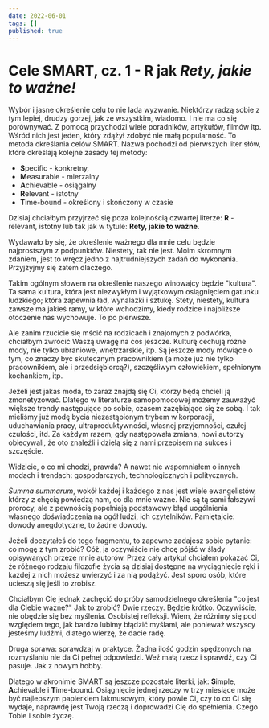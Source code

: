 ```yaml
---
date: 2022-06-01
tags: []
published: true
---
```

# Cele SMART, cz. 1 - **R** jak *Rety, jakie to ważne!*

Wybór i jasne określenie celu to nie lada wyzwanie. Niektórzy radzą sobie z tym lepiej, drudzy gorzej, jak ze wszystkim, wiadomo. I nie ma co się porównywać. Z pomocą przychodzi wiele poradników, artykułów, filmów itp. Wśród nich jest jeden, który zdążył zdobyć nie małą popularność. To metoda określania celów SMART. Nazwa pochodzi od pierwszych liter słów, które określają kolejne zasady tej metody:

- **S**pecific - konkretny, 
- **M**easurable - mierzalny  
- **A**chievable - osiągalny  
- **R**elevant  - istotny  
- **T**ime-bound - określony i skończony w czasie

Dzisiaj chciałbym przyjrzeć się poza kolejnością czwartej literze: **R** - relevant, istotny lub tak jak w tytule: **Rety, jakie to ważne**.

Wydawało by się, że określenie ważnego dla mnie celu będzie najprostszym z podpunktów. Niestety, tak nie jest. Moim skromnym zdaniem, jest to wręcz jedno z najtrudniejszych zadań do wykonania. Przyjżyjmy się zatem dlaczego.

Takim ogólnym słowem na określenie naszego winowajcy będzie "kultura". Ta sama kultura, która jest niezwykłym i wyjątkowym osiągnięciem gatunku ludzkiego; która zapewnia ład, wynalazki i sztukę. Stety, niestety, kultura zawsze ma jakieś ramy, w które wchodzimy, kiedy rodzice i najbliższe otoczenie nas wychowuje. To po pierwsze.

Ale zanim rzucicie się mścić na rodzicach i znajomych z podwórka, chciałbym zwrócić Waszą uwagę na coś jeszcze. Kulturę cechują różne mody, nie tylko ubraniowe, wnętrzarskie, itp. Są jeszcze mody mówiące o tym, co znaczy być skutecznym pracownikiem (a może już nie tylko pracownikiem, ale i przedsiębiorcą?), szczęśliwym człowiekiem, spełnionym kochankiem, itp.

Jeżeli jest jakaś moda, to zaraz znajdą się Ci, którzy będą chcieli ją zmonetyzować. Dlatego w literaturze samopomocowej możemy zauważyć większe trendy następujące po sobie, czasem zazębiające się ze sobą. I tak mieliśmy już modę bycia niezastąpionym trybem w korporacji, uduchawiania pracy, ultraproduktywności, własnej przyjemności, czułej czułości, itd. Za każdym razem, gdy następowała zmiana, nowi autorzy obiecywali, że oto znaleźli i dzielą się z nami przepisem na sukces i szczęście.

Widzicie, o co mi chodzi, prawda? A nawet nie wspomniałem o innych modach i trendach: gospodarczych, technologicznych i politycznych.

*Summa summarum*, wokół każdej i każdego z nas jest wiele ewangelistów, którzy z chęcią powiedzą nam, co dla mnie ważne. Nie są tą sami fałszywi prorocy, ale z pewnością popełniają podstawowy błąd uogólnienia własnego doświadczenia na ogół ludzi, ich czytelników. Pamiętajcie: dowody anegdotyczne, to żadne dowody.

Jeżeli doczytałeś do tego fragmentu, to zapewne zadajesz sobie pytanie: co mogę z tym zrobić? Cóż, ja oczywiście nie chcę pójść w ślady opisywanych przeze mnie autorów. Przez cały artykuł chciałem pokazać Ci, że różnego rodzaju filozofie życia są dzisiaj dostępne na wyciągnięcie ręki i każdej z nich możesz uwierzyć i za nią podążyć. Jest sporo osób, które ucieszą się jeśli to zrobisz.

Chciałbym Cię jednak zachęcić do próby samodzielnego określenia "co jest dla Ciebie ważne?" Jak to zrobić? Dwie rzeczy. Będzie krótko. Oczywiście, nie obędzie się bez myślenia. Osobistej refleksji. Wiem, że różnimy się pod względem tego, jak bardzo lubimy błądzić myślami, ale ponieważ wszyscy jesteśmy ludźmi, dlatego wierzę, że dacie radę.  

Druga sprawa: sprawdzaj w praktyce. Żadna ilość godzin spędzonych na rozmyślaniu  nie da Ci pełnej odpowiedzi. Weź małą rzecz i sprawdź, czy Ci pasuje. Jak z nowym hobby.

Dlatego w akronimie SMART są jeszcze pozostałe literki, jak: **S**imple, **A**chievable i **T**ime-bound. Osiągnięcie jednej rzeczy w trzy miesiące może być najlepszym papierkiem lakmusowym, który powie Ci, czy to co Ci się wydaje, naprawdę jest Twoją rzeczą i doprowadzi Cię do spełnienia. Czego Tobie i sobie życzę.